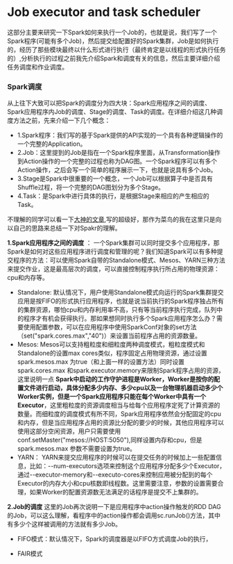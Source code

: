 # Job executor and task scheduler
这部分主要来研究一下Spark如何来执行一个Job的，也就是说，我们写了一个Spark程序(可能有多个Job)，然后提交给配置好的Spark集群，Job是如何执行的，经历了那些模块最终以什么形式进行执行（最终肯定是以线程的形式执行任务的）,分析执行的过程之前我先介绍Spark和调度有关的信息，然后主要详细介绍任务调度和作业调度。

### Spark调度
从上往下大致可以把Spark的调度分为四大块：Spark应用程序之间的调度、Spark应用程序内Job的调度、Stage的调度、Task的调度。在详细介绍这几种调度方法之前，先来介绍一下几个概念：
 - 1.Spark程序：我们写的基于Spark提供的API实现的一个具有各种逻辑操作的一个完整的Application。
 - 2.Job：这里提到的Job是指在一个Spark程序里面，从Transformation操作到Action操作的一个完整的过程也称为DAG图。一个Spark程序可以有多个Action操作，之后会写一个简单的程序展示一下，也就是说具有多个Job。
 - 3.Stage是Spark中很重要的一个概念，一个Job可以根据算子中是否具有Shuffle过程，将一个完整的DAG图划分为多个Stage。
 - 4.Task：是Spark中进行具体的执行，是根据Stage来相应的产生相应的Task。

不理解的同学可以看一下[大神的文章](https://github.com/JerryLead/SparkInternals/blob/master/markdown/3-JobPhysicalPlan.md),写的超级好，那作为菜鸟的我在这里只是向以自己的思路来总结一下对Spakr的理解。

**1.Spark应用程序之间的调度** ： 一个Spark集群可以同时提交多个应用程序，那Spark是如何对这些应用程序进行调度和管理的呢？我们知道Spark可以有多种提交程序的方法：可以使用Spark自带的Standalone模式、Mesos、YARN三种方法来提交作业，这是最高层次的调度，可以直接控制程序执行所占用的物理资源：cpu和内存等。
 - Standalone: 默认情况下，用户使用Standalone模式向运行的Spark集群提交应用是按FIFO的形式执行应用程序，也就是说当前执行的Spark程序独占所有的集群资源，哪怕cpu和内存利用率不高，只有等当前程序执行完成，队列中的程序才有机会获得执行。那如果想同时执行多个Spark应用程序怎么办？需要使用配置参数，可以在应用程序中使用SparkConf对象的set方法（set("spark.cores.max","40")）来设置当前程序占用的资源数量。
 - Mesos: Mesos可以支持粗粒度和细粒度两种调度模式，粗粒度模式和Standalone的设置max cores类似，程序固定占用物理资源，通过设置spark.mesos.max 为true（和上面一样的设置方法）同时设置spark.cores.max 和spark.executor.memory来限制Spark程序占用的资源，这里说明一点 **Spark中启动的工作守护进程是Worker，Worker是按你的配置文件进行启动，具体分配多少内存、多少cpu以及一台物理机器启动多少个Worker实例，但是一个Spark应用程序只能在每个Worker中具有一个Executor**，这里粗粒度的资源调度相当与给每个应用程序定死了计算资源的数量。而细粒度的调度模式有所不同，Spark应用程序依然会分配固定的cpu和内存，但是当应用程序占用的资源比分配的要少的时候，其他应用程序可以使用这部分空闲资源，用户只需要使用 conf.setMaster("mesos://HOST:5050"),同样设置内存和cpu，但是spark.mesos.max 参数不需要设置为true。
 - YARN： YARN来提交应用程序的时候可以在提交任务的时候加上一些配置信息，比如：--num-executors选项来控制这个应用程序分配多少个Executor，通过--executor-memory和--executo-cores来控制应用被分配到的每个Executor的内存大小和cpu核数即线程数。这里需要注意，参数的设置需要合理，如果Worker的配置资源数无法满足的话程序是提交不上集群的。
 
**2.Job的调度**
这里的Job再次说明一下是应用程序中action操作触发的RDD DAG的Job，可以这么理解，看程序中的action操作都会调用sc.runJob()方法，其中有多少个这样被调用的方法就有多少Job。
 - FIFO模式：默认情况下，Spark的调度器是以FIFO方式调度Job的执行，
 
 - FAIR模式
